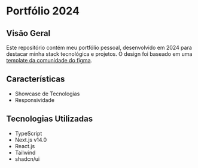 # Portfólio 2024

## Visão Geral

Este repositório contém meu portfólio pessoal, desenvolvido em 2024 para destacar minha stack tecnológica e projetos. O design foi baseado em uma [template da comunidade do figma](https://www.figma.com/community/file/966954657029620690).

## Características

- Showcase de Tecnologias
- Responsividade

## Tecnologias Utilizadas

- TypeScript
- Next.js v14.0
- React.js
- Tailwind
- shadcn/ui
